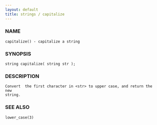 ```yaml
---
layout: default
title: strings / capitalize
---
```


### NAME

    capitalize() - capitalize a string

### SYNOPSIS

    string capitalize( string str );

### DESCRIPTION

    Convert  the first character in <str> to upper case, and return the new
    string.

### SEE ALSO

    lower_case(3)

